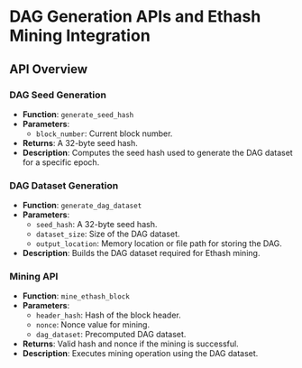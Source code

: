 # DAG Generation APIs and Ethash Mining Integration

## API Overview

### DAG Seed Generation
- **Function**: `generate_seed_hash`
- **Parameters**:
  - `block_number`: Current block number.
- **Returns**: A 32-byte seed hash.
- **Description**: Computes the seed hash used to generate the DAG dataset for a specific epoch.

### DAG Dataset Generation
- **Function**: `generate_dag_dataset`
- **Parameters**:
  - `seed_hash`: A 32-byte seed hash.
  - `dataset_size`: Size of the DAG dataset.
  - `output_location`: Memory location or file path for storing the DAG.
- **Description**: Builds the DAG dataset required for Ethash mining.

### Mining API
- **Function**: `mine_ethash_block`
- **Parameters**:
  - `header_hash`: Hash of the block header.
  - `nonce`: Nonce value for mining.
  - `dag_dataset`: Precomputed DAG dataset.
- **Returns**: Valid hash and nonce if the mining is successful.
- **Description**: Executes mining operation using the DAG dataset.